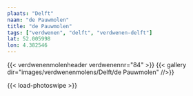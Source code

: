 ```yaml
---
plaats: "Delft"
naam: "de Pauwmolen"
title: "de Pauwmolen"
tags: ["verdwenen", "delft", "verdwenen-delft"]
lat: 52.005998 
lon: 4.382546
---
```

{{< verdwenenmolenheader verdwenennr="84" >}}
{{< gallery dir="images/verdwenenmolens/Delft/de Pauwmolen" //>}}

{{< load-photoswipe >}}
